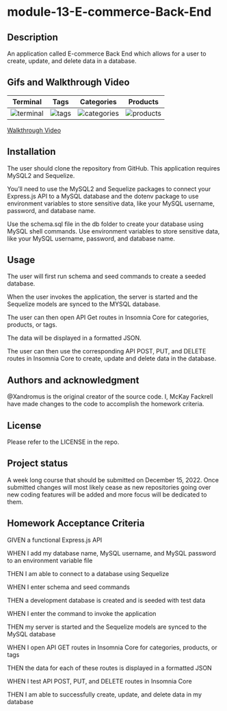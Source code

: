 # module-13-E-commerce-Back-End
## Description

An application called E-commerce Back End which allows for a user to create, update, and delete data in a database. 

## Gifs and Walkthrough Video
| Terminal | Tags | Categories | Products |
|---------|---------|---------|---------|
| ![terminal](https://user-images.githubusercontent.com/110206514/212444468-eab41f39-e2c7-4360-bd6b-767e8184a95a.gif) | ![tags](https://user-images.githubusercontent.com/110206514/212444452-ef18c83f-6c59-45d7-b339-e8fe57e088ff.gif) | ![categories](https://user-images.githubusercontent.com/110206514/212444465-17c55552-888b-46c6-9054-58042cc1789a.gif) | ![products](https://user-images.githubusercontent.com/110206514/212444466-f5a34599-d2b8-44fd-be65-951615f52336.gif) |

[Walkthrough Video](https://drive.google.com/file/d/1Q7Bl9DoTmGtaAv9mTjzDEIiN-sOHJAPM/view?usp=share_link)

## Installation 
The user should clone the repository from GitHub. This application requires MySQL2 and Sequelize. 

You’ll need to use the MySQL2 and Sequelize packages to connect your Express.js API to a MySQL database and the dotenv package to use environment variables to store sensitive data, like your MySQL username, password, and database name.

Use the schema.sql file in the db folder to create your database using MySQL shell commands. Use environment variables to store sensitive data, like your MySQL username, password, and database name.

## Usage

The user will first run schema and seed commands to create a seeded database.

When the user invokes the application, the server is started and the Sequelize models are synced to the MYSQL database.

The user can then open API Get routes in Insomnia Core for categories, products, or tags. 

The data will be displayed in a formatted JSON. 

The user can then use the corresponding API POST, PUT, and DELETE routes in Insomnia Core to create, update and delete data in the database.

## Authors and acknowledgment

@Xandromus is the original creator of the source code. I, McKay Fackrell have made changes to the code to accomplish the homework criteria.

## License

Please refer to the LICENSE in the repo.

## Project status

A week long course that should be submitted on December 15, 2022. Once submitted changes will most likely cease as new repositories going over new coding features will be added and more focus will be dedicated to them.

## Homework Acceptance Criteria

GIVEN a functional Express.js API

WHEN I add my database name, MySQL username, and MySQL password to an environment variable file

THEN I am able to connect to a database using Sequelize

WHEN I enter schema and seed commands

THEN a development database is created and is seeded with test data

WHEN I enter the command to invoke the application

THEN my server is started and the Sequelize models are synced to the MySQL database

WHEN I open API GET routes in Insomnia Core for categories, products, or tags

THEN the data for each of these routes is displayed in a formatted JSON

WHEN I test API POST, PUT, and DELETE routes in Insomnia Core

THEN I am able to successfully create, update, and delete data in my database
